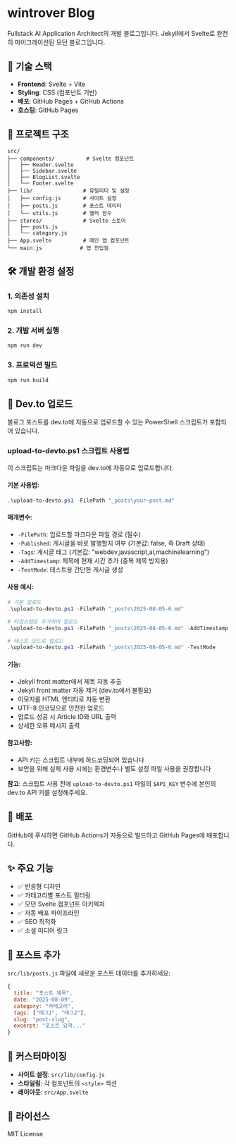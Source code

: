 # wintrover Blog

Fullstack AI Application Architect의 개발 블로그입니다. Jekyll에서 Svelte로 완전히 마이그레이션된 모던 블로그입니다.

## 🚀 기술 스택

- **Frontend**: Svelte + Vite
- **Styling**: CSS (컴포넌트 기반)
- **배포**: GitHub Pages + GitHub Actions
- **호스팅**: GitHub Pages

## 📁 프로젝트 구조

```
src/
├── components/          # Svelte 컴포넌트
│   ├── Header.svelte
│   ├── Sidebar.svelte
│   ├── BlogList.svelte
│   └── Footer.svelte
├── lib/                # 유틸리티 및 설정
│   ├── config.js       # 사이트 설정
│   ├── posts.js        # 포스트 데이터
│   └── utils.js        # 헬퍼 함수
├── stores/             # Svelte 스토어
│   ├── posts.js
│   └── category.js
├── App.svelte          # 메인 앱 컴포넌트
└── main.js            # 앱 진입점
```

## 🛠️ 개발 환경 설정

### 1. 의존성 설치

```bash
npm install
```

### 2. 개발 서버 실행

```bash
npm run dev
```

### 3. 프로덕션 빌드

```bash
npm run build
```

## 📝 Dev.to 업로드

블로그 포스트를 dev.to에 자동으로 업로드할 수 있는 PowerShell 스크립트가 포함되어 있습니다.

### upload-to-devto.ps1 스크립트 사용법

이 스크립트는 마크다운 파일을 dev.to에 자동으로 업로드합니다.

#### 기본 사용법:
```powershell
.\upload-to-devto.ps1 -FilePath "_posts\your-post.md"
```

#### 매개변수:
- `-FilePath`: 업로드할 마크다운 파일 경로 (필수)
- `-Published`: 게시글을 바로 발행할지 여부 (기본값: false, 즉 Draft 상태)
- `-Tags`: 게시글 태그 (기본값: "webdev,javascript,ai,machinelearning")
- `-AddTimestamp`: 제목에 현재 시간 추가 (중복 제목 방지용)
- `-TestMode`: 테스트용 간단한 게시글 생성

#### 사용 예시:
```powershell
# 기본 업로드
.\upload-to-devto.ps1 -FilePath "_posts\2025-08-05-6.md"

# 타임스탬프 추가하여 업로드
.\upload-to-devto.ps1 -FilePath "_posts\2025-08-05-6.md" -AddTimestamp

# 테스트 모드로 업로드
.\upload-to-devto.ps1 -FilePath "_posts\2025-08-05-6.md" -TestMode
```

#### 기능:
- Jekyll front matter에서 제목 자동 추출
- Jekyll front matter 자동 제거 (dev.to에서 불필요)
- 이모지를 HTML 엔티티로 자동 변환
- UTF-8 인코딩으로 안전한 업로드
- 업로드 성공 시 Article ID와 URL 출력
- 상세한 오류 메시지 출력

#### 참고사항:
- API 키는 스크립트 내부에 하드코딩되어 있습니다
- 보안을 위해 실제 사용 시에는 환경변수나 별도 설정 파일 사용을 권장합니다

**참고**: 스크립트 사용 전에 `upload-to-devto.ps1` 파일의 `$API_KEY` 변수에 본인의 dev.to API 키를 설정해주세요.

## 🚀 배포

GitHub에 푸시하면 GitHub Actions가 자동으로 빌드하고 GitHub Pages에 배포합니다.

## ✨ 주요 기능

- ✅ 반응형 디자인
- ✅ 카테고리별 포스트 필터링
- ✅ 모던 Svelte 컴포넌트 아키텍처
- ✅ 자동 배포 파이프라인
- ✅ SEO 최적화
- ✅ 소셜 미디어 링크

## 📝 포스트 추가

`src/lib/posts.js` 파일에 새로운 포스트 데이터를 추가하세요:

```javascript
{
  title: "포스트 제목",
  date: "2025-08-09",
  category: "카테고리",
  tags: ["태그1", "태그2"],
  slug: "post-slug",
  excerpt: "포스트 요약..."
}
```

## 🎨 커스터마이징

- **사이트 설정**: `src/lib/config.js`
- **스타일링**: 각 컴포넌트의 `<style>` 섹션
- **레이아웃**: `src/App.svelte`

## 📄 라이선스

MIT License
